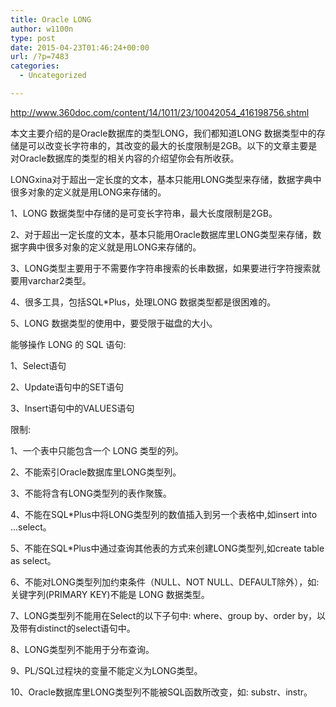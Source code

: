 ```yaml
---
title: Oracle LONG
author: w1100n
type: post
date: 2015-04-23T01:46:24+00:00
url: /?p=7483
categories:
  - Uncategorized

---
```

http://www.360doc.com/content/14/1011/23/10042054_416198756.shtml


本文主要介绍的是Oracle数据库的类型LONG，我们都知道LONG 数据类型中的存储是可以改变长字符串的，其改变的最大的长度限制是2GB。以下的文章主要是对Oracle数据库的类型的相关内容的介绍望你会有所收获。

LONGxina对于超出一定长度的文本，基本只能用LONG类型来存储，数据字典中很多对象的定义就是用LONG来存储的。


1、LONG 数据类型中存储的是可变长字符串，最大长度限制是2GB。


2、对于超出一定长度的文本，基本只能用Oracle数据库里LONG类型来存储，数据字典中很多对象的定义就是用LONG来存储的。


3、LONG类型主要用于不需要作字符串搜索的长串数据，如果要进行字符搜索就要用varchar2类型。


4、很多工具，包括SQL*Plus，处理LONG 数据类型都是很困难的。


5、LONG 数据类型的使用中，要受限于磁盘的大小。


能够操作 LONG 的 SQL 语句: 


1、Select语句


2、Update语句中的SET语句


3、Insert语句中的VALUES语句


限制: 


1、一个表中只能包含一个 LONG 类型的列。


2、不能索引Oracle数据库里LONG类型列。


3、不能将含有LONG类型列的表作聚簇。


4、不能在SQL*Plus中将LONG类型列的数值插入到另一个表格中,如insert into …select。


5、不能在SQL*Plus中通过查询其他表的方式来创建LONG类型列,如create table as select。


6、不能对LONG类型列加约束条件（NULL、NOT NULL、DEFAULT除外），如: 关键字列(PRIMARY KEY)不能是 LONG 数据类型。


7、LONG类型列不能用在Select的以下子句中: where、group by、order by，以及带有distinct的select语句中。


8、LONG类型列不能用于分布查询。


9、PL/SQL过程块的变量不能定义为LONG类型。


10、Oracle数据库里LONG类型列不能被SQL函数所改变，如: substr、instr。
